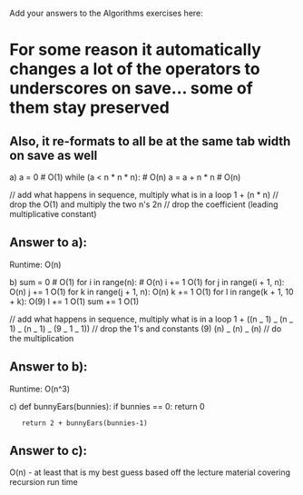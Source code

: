 Add your answers to the Algorithms exercises here:

# For some reason it automatically changes a lot of the operators to underscores on save... some of them stay preserved

## Also, it re-formats to all be at the same tab width on save as well

a) a = 0 # O(1)
while (a < n \* n \* n): # O(n)
a = a + n \* n # O(n)

// add what happens in sequence, multiply what is in a loop
1 + (n \* n)
// drop the O(1) and multiply the two n's
2n
// drop the coefficient (leading multiplicative constant)

## Answer to a):

Runtime: O(n)

b) sum = 0 # O(1)
for i in range(n): # O(n)
i += 1 O(1)
for j in range(i + 1, n): O(n)
j += 1 O(1)
for k in range(j + 1, n): O(n)
k += 1 O(1)
for l in range(k + 1, 10 + k): O(9)
l += 1 O(1)
sum += 1 O(1)

// add what happens in sequence, multiply what is in a loop
1 + ((n _ 1) _ (n _ 1) _ (n _ 1) _ (9 _ 1 _ 1))
// drop the 1's and constants (9)
(n) _ (n) _ (n)
// do the multiplication

## Answer to b):

Runtime: O(n^3)

c) def bunnyEars(bunnies):
if bunnies == 0:
return 0

       return 2 + bunnyEars(bunnies-1)

## Answer to c):

O(n) - at least that is my best guess based off the lecture material covering recursion run time
